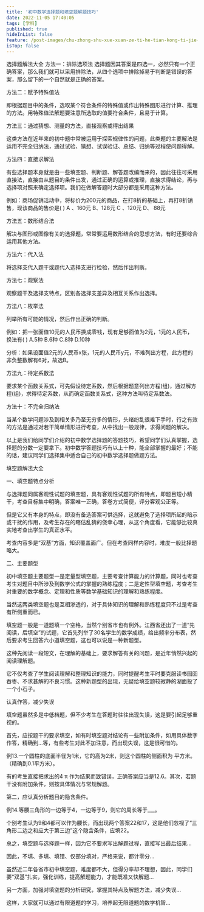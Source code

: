 ```yaml
---
title: '初中数学选择题和填空题解题技巧'
date: 2022-11-05 17:40:05
tags: [学科]
published: true
hideInList: false
feature: /post-images/chu-zhong-shu-xue-xuan-ze-ti-he-tian-kong-ti-jie-ti-ji-qiao.jpg
isTop: false
---
```

选择题解法大全
方法一：排除选项法
选择题因其答案是四选一，必然只有一个正确答案，那么我们就可以采用排除法，从四个选项中排除掉易于判断是错误的答案，那么留下的一个自然就是正确的答案。

方法二：赋予特殊值法

即根据题目中的条件，选取某个符合条件的特殊值或作出特殊图形进行计算、推理的方法。用特殊值法解题要注意所选取的值要符合条件，且易于计算。

方法三：通过猜想、测量的方法，直接观察或得出结果

这类方法在近年来的初中题中常被运用于探索规律性的问题，此类题的主要解法是运用不完全归纳法，通过试验、猜想、试误验证、总结、归纳等过程使问题得解。

方法四：直接求解法

有些选择题本身就是由一些填空题、判断题、解答题改编而来的，因此往往可采用直接法，直接由从题目的条件出发，通过正确的运算或推理，直接求得结论，再与选择项对照来确定选择项。我们在做解答题时大部分都是采用这种方法。

例如：商场促销活动中，将标价为200元的商品，在打8折的基础上，再打8折销售，现该商品的售价是(   )
A 、160元 B、128元 C 、120元 D、 88元

方法五：数形结合法

解决与图形或图像有关的选择题，常常要运用数形结合的思想方法，有时还要综合运用其他方法。

方法六：代入法

将选择支代入题干或题代入选择支进行检验，然后作出判断。

方法七：观察法

观察题干及选择支特点，区别各选择支差异及相互关系作出选择。

方法八：枚举法

列举所有可能的情况，然后作出正确的判断。

例如：把一张面值10元的人民币换成零钱，现有足够面值为2元，1元的人民币，换法有(   )
A.5种  B.6种  C.8种 D.10种

分析：如果设面值2元的人民币x张，1元的人民币y元，不难列出方程，此方程的非负整数解有6对，故选B。

方法九：待定系数法

要求某个函数关系式，可先假设待定系数，然后根据题意列出方程(组)，通过解方程(组)，求得待定系数，从而确定函数关系式，这种方法叫待定系数法。

方法十：不完全归纳法

当某个数学问题涉及到相关多乃至无穷多的情形，头绪纷乱很难下手时，行之有效的方法是通过对若干简单情形进行考查，从中找出一般规律，求得问题的解决。

以上是我们给同学们介绍的初中数学选择题的答题技巧，希望同学们认真掌握，选择题的分数一定要拿下。初中数学答题技巧有以上十种，能全部掌握的最好；不能的话，建议同学们选择集中适合自己的初中数学选择题做题方法。



填空题解法大全

一、填空题特点分析

与选择题同属客观性试题的填空题，具有客观性试题的所有特点，即题目短小精干，考查目标集中明确，答案唯一正确，答卷方式简便，评分客观公正等。

但是它又有本身的特点，即没有备选答案可供选择，这就避免了选择项所起的暗示或干扰的作用，及考生存在的瞎估乱猜的侥幸心理，从这个角度看，它能够比较真实地考查出学生的真正水平。

考查内容多是“双基”方面，知识覆盖面广。但在考查同样内容时，难度一般比择题略大。

二、主要题型

初中填空题主要题型一是定量型填空题，主要考查计算能力的计算题，同时也考查考生对题目中所涉及到数学公式的掌握的熟练程度；二是定性型填空题，考查考生对重要的数学概念、定理和性质等数学基础知识的理解和熟练程度。

当然这两类填空题也是互相渗透的，对于具体知识的理解和熟练程度只不过是考查有所侧重而已。

填空题一般是一道题填一个空格，当然个别省市也有例外。江西省还出了一道“先阅读，后填空”的试题，它首先列举了30名学生的数学成绩，给出频率分布表，然后要求考生回答六小道填空题，这也可以说是一种新题型。

这种先阅读一段短文，在理解的基础上，要求解答有关的问题，是近年悄然兴起的阅读理解题。

它不仅考查了学生阅读理解和整理知识的能力，同时提醒考生平时要克服读书囫囵吞枣、不求甚解的不良习惯。这种新题型的出现，无疑给填空题较寂静的湖面投了一个小石子。 

认真作答，减少失误

填空题虽然多是中低档题，但不少考生在答题时往往出现失误，这是要引起足够重视的。

首先，应按题干的要求填空，如有时填空题对结论有一些附加条件，如用具体数字作答，精确到…等，有些考生对此不加注意，而出现失误，这是很可惜的。

例13.一个圆柱的底面半径为1米，它的高为2米，则这个圆柱的侧面积为   平方米。（精确到0.1平方米）。

有的考生直接把求出的4 π 作为结果而致错误，正确答案应当是12.6。其次，若题干没有附加条件，则按具体情况与常规解题。

第二，应认真分析题目的隐含条件。

例14.等腰三角形的一边等于4，一边等于9，则它的周长等于___。

个别考生认为9和4都可以作为腰长，而出现两个答案22和17，这是他们忽视了“三角形二边之和应大于第三边”这个隐含条件，应填22。

总之，填空题与选择题一样，因为它不要求写出解题过程，直接写出最后结果…

因此，不填、多填、填错、仅部分填对，严格来说，都计零分…

虽然近二年各省市初中填空题，难度都不大，但得分率却不理想，因此，同学们要“双基”扎实，强化训练，提高解题能力，才能既准又快解题…

另一方面，加强对填空题的分析研究，掌握其特点及解题方法，减少失误…

这样，大家就可以通过有限道题的学习，培养起无限道题的数学机智…

